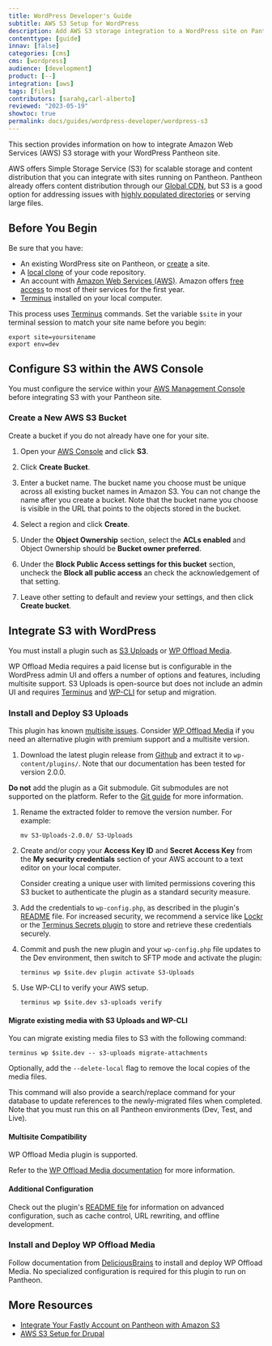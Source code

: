 ```yaml
---
title: WordPress Developer's Guide
subtitle: AWS S3 Setup for WordPress
description: Add AWS S3 storage integration to a WordPress site on Pantheon.
contenttype: [guide]
innav: [false]
categories: [cms]
cms: [wordpress]
audience: [development]
product: [--]
integration: [aws]
tags: [files]
contributors: [sarahg,carl-alberto]
reviewed: "2023-05-19"
showtoc: true
permalink: docs/guides/wordpress-developer/wordpress-s3
---
```


This section provides information on how to integrate Amazon Web Services (AWS) S3 storage with your WordPress Pantheon site.

AWS offers Simple Storage Service (S3) for scalable storage and content distribution that you can integrate with sites running on Pantheon. Pantheon already offers content distribution through our [Global CDN](/guides/global-cdn), but S3 is a good option for addressing issues with [highly populated directories](/guides/filesystem/large-files) or serving large files.

## Before You Begin

Be sure that you have:

- An existing WordPress site on Pantheon, or [create](https://dashboard.pantheon.io/sites/create) a site.
- A [local clone](/guides/git/git-config#clone-your-site-codebase) of your code repository.
- An account with [Amazon Web Services (AWS)](https://aws.amazon.com/s3/). Amazon offers [free access](https://aws.amazon.com/free/) to most of their services for the first year.
- [Terminus](/terminus) installed on your local computer.

<Alert title="Exports" type="export">

This process uses [Terminus](/terminus) commands. Set the variable `$site` in your terminal session to match your site name before you begin:

```bash{promptUser: user}
export site=yoursitename
export env=dev
```

</Alert>

## Configure S3 within the AWS Console

You must configure the service within your [AWS Management Console](https://console.aws.amazon.com) before integrating S3 with your Pantheon site.

### Create a New AWS S3 Bucket

 Create a bucket if you do not already have one for your site.

1. Open your [AWS Console](https://console.aws.amazon.com) and click **S3**.

1. Click **Create Bucket**.

1. Enter a bucket name. The bucket name you choose must be unique across all existing bucket names in Amazon S3. You can not change the name after you create a bucket. Note that the bucket name you choose is visible in the URL that points to the objects stored in the bucket.

1. Select a region and click **Create**.

1. Under the **Object Ownership** section, select the **ACLs enabled** and Object Ownership should be **Bucket owner preferred**.

1. Under the **Block Public Access settings for this bucket** section, uncheck the **Block all public access** an check the acknowledgement of that setting.

1. Leave other setting to default and review your settings, and then click **Create bucket**.

## Integrate S3 with WordPress

You must install a plugin such as [S3 Uploads](https://github.com/humanmade/S3-Uploads) or [WP Offload Media](https://wordpress.org/plugins/amazon-s3-and-cloudfront/).

WP Offload Media requires a paid license but is configurable in the WordPress admin UI and offers a number of options and features, including multisite support. S3 Uploads is open-source but does not include an admin UI and requires [Terminus](/terminus) and [WP-CLI](/guides/wp-cli) for setup and migration.

### Install and Deploy S3 Uploads

<Alert title="Note" type="info">

This plugin has known [multisite issues](https://github.com/humanmade/S3-Uploads/pull/214). Consider [WP Offload Media](#install-and-deploy-wp-offload-media) if you need an alternative plugin with premium support and a multisite version.

</Alert>

1. Download the latest plugin release from [Github](https://github.com/humanmade/S3-Uploads/releases) and extract it to `wp-content/plugins/`. Note that our documentation has been tested for version 2.0.0.

  <Alert title="Warning" type="danger">

  **Do not** add the plugin as a Git submodule. Git submodules are not supported on the platform. Refer to the [Git guide](/guides/git/faq-git) for more information.

  </Alert>

1. Rename the extracted folder to remove the version number. For example:

   ```bash{promptUser: user}
   mv S3-Uploads-2.0.0/ S3-Uploads
   ```

1. Create and/or copy your **Access Key ID** and **Secret Access Key** from the **My security credentials** section of your AWS account to a text editor on your local computer.

   <Alert title="Note" type="info">

   Consider creating a unique user with limited permissions covering this S3 bucket to authenticate the plugin as a standard security measure.

   </Alert>

1. Add the credentials to `wp-config.php`, as described in the plugin's [README](https://github.com/humanmade/S3-Uploads#getting-set-up) file. For increased security, we recommend a service like [Lockr](/guides/lockr) or the [Terminus Secrets plugin](https://github.com/pantheon-systems/terminus-secrets-plugin) to store and retrieve these credentials securely.

1. Commit and push the new plugin and your `wp-config.php` file updates to the Dev environment, then switch to SFTP mode and activate the plugin:

    ```bash{promptUser: user}
    terminus wp $site.dev plugin activate S3-Uploads
    ```

1. Use WP-CLI to verify your AWS setup.

    ```bash{promptUser: user}
    terminus wp $site.dev s3-uploads verify
    ```

#### Migrate existing media with S3 Uploads and WP-CLI

You can migrate existing media files to S3 with the following command:

```bash{promptUser: user}
terminus wp $site.dev -- s3-uploads migrate-attachments
```

Optionally, add the `--delete-local` flag to remove the local copies of the media files.

This command will also provide a search/replace command for your database to update references to the newly-migrated files when completed. Note that you must run this on all Pantheon environments (Dev, Test, and Live).

#### Multisite Compatibility

WP Offload Media plugin is supported.

Refer to the [WP Offload Media documentation](https://deliciousbrains.com/wp-offload-media/doc/multisite-per-subsite-bucket-and-custom-domain-settings/) for more information.

#### Additional Configuration

Check out the plugin's [README file](https://github.com/humanmade/S3-Uploads/blob/master/README.md) for information on advanced configuration, such as cache control, URL rewriting, and offline development.

### Install and Deploy WP Offload Media

Follow documentation from [DeliciousBrains](https://deliciousbrains.com/wp-offload-media/doc/quick-start-guide) to install and deploy WP Offload Media. No specialized configuration is required for this plugin to run on Pantheon.

## More Resources

- [Integrate Your Fastly Account on Pantheon with Amazon S3](/guides/fastly-pantheon/fastly-amazon-s3)
- [AWS S3 Setup for Drupal](/drupal-s3)
